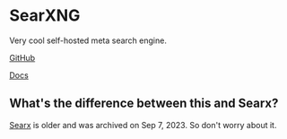 # SearXNG

Very cool self-hosted meta search engine.

[GitHub](https://github.com/searxng/searxng)

[Docs](https://docs.searxng.org/)

## What's the difference between this and Searx?

[Searx](https://github.com/searx/searx) is older and was archived on Sep 7, 2023. So don't worry about it.
